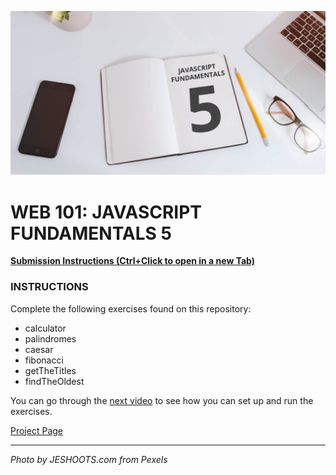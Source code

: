 ![](README.jpg)

# WEB 101: JAVASCRIPT FUNDAMENTALS 5

[**Submission Instructions (Ctrl+Click to open in a new Tab)**](https://github.com/SocialHackersAcademy/FrontEndCourseExercises/#instructions)

### INSTRUCTIONS

Complete the following exercises found on this repository:

- calculator
- palindromes
- caesar
- fibonacci
- getTheTitles
- findTheOldest

You can go through the [next video](https://www.youtube.com/watch?v=01glv9nr200) to see how you can set up and run the exercises.

[Project Page](https://athena.socialhackersacademy.org/topic/fundamentals-part-5/)

---

_Photo by JESHOOTS.com from Pexels_
